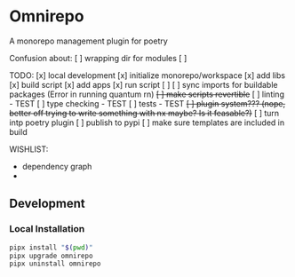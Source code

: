 # Omnirepo

A monorepo management plugin for poetry

Confusion about:
[ ] wrapping dir for modules
[ ]

TODO:
[x] local development
[x] initialize monorepo/workspace
[x] add libs
[x] build script
[x] add apps
[x] run script
[ ]
[ ] sync imports for buildable packages (Error in running quantum rn)
~~[ ] make scripts revertible~~
[ ] linting - TEST
[ ] type checking - TEST
[ ] tests - TEST
~~[ ] plugin system??? (nope, better off trying to write something with nx maybe? Is it feasable?)~~
[ ] turn intp poetry plugin
[ ] publish to pypi
[ ] make sure templates are included in build

WISHLIST:

- dependency graph
-

## Development

### Local Installation

```bash
pipx install "$(pwd)"
pipx upgrade omnirepo
pipx uninstall omnirepo
```
